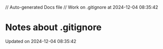 // Auto-generated Docs file
// Work on .gitignore at 2024-12-04 08:35:42
# Notes about .gitignore
Updated on 2024-12-04 08:35:42
